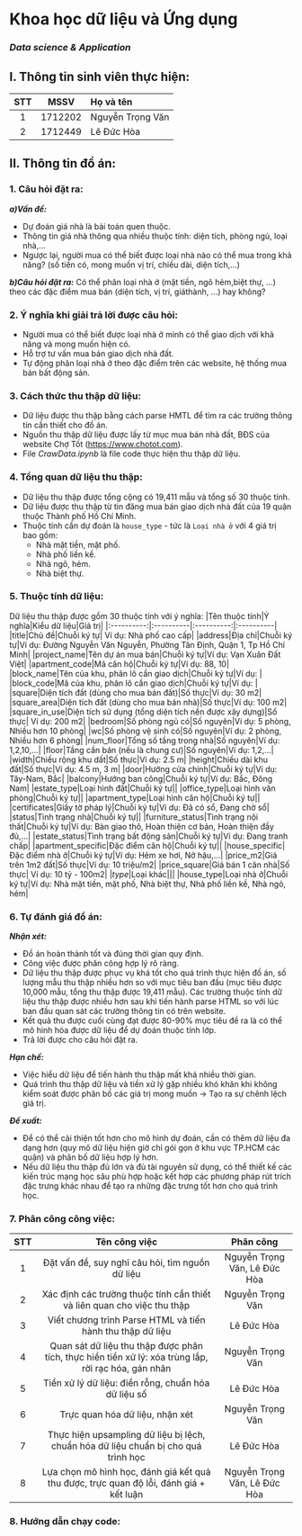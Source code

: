 # Khoa học dữ liệu và Ứng dụng
### *Data science & Application*

## I. Thông tin sinh viên thực hiện:
|STT|MSSV|Họ và tên|
|:----------:|:---------:|:---------|
|1|1712202|Nguyễn Trọng Văn|
|2|1712449|Lê Đức Hòa|

## II. Thông tin đồ án:
### 1. Câu hỏi đặt ra:
***a)Vấn đề:***
- Dự đoán giá nhà là bài toán quen thuộc.
- Thông tin giá nhà thông qua nhiều thuộc tính: diện tích, phòng ngủ, loại nhà,...
- Ngược lại, người mua có thể biết được loại nhà nào có thể mua trong khả năng? (số tiền có, mong muốn vị trí, chiều dài, diện tích,...)

***b)Câu hỏi đặt ra:***
Có thể phân loại nhà ở (mặt tiền, ngõ hẻm,biệt thự, ...) theo các đặc điểm mua bán (diện tích, vị trí, giáthành, ...) hay không?

### 2. Ý nghĩa khi giải trả lời được câu hỏi:
- Người mua có thể biết được loại nhà ở mình có thể giao dịch với khả năng và mong muốn hiện có.
- Hỗ trợ tư vấn mua bán giao dịch nhà đất.
- Tự động phân loại nhà ở theo đặc điểm trên các website, hệ thống mua bán bất động sản.

### 3. Cách thức thu thập dữ liệu:
- Dữ liệu được thu thập bằng cách parse HMTL để tìm ra các trường thông tin cần thiết cho đồ án.
- Nguồn thu thập dữ liệu được lấy từ mục mua bán nhà đất, BĐS của website Chợ Tốt (https://www.chotot.com).
- File *CrawData.ipynb* là file code thực hiện thu thập dữ liệu.

### 4. Tổng quan dữ liệu thu thập:
- Dữ liệu thu thập được tổng cộng có 19,411 mẫu và tổng số 30 thuộc tính.
- Dữ liệu được thu thập từ tin đăng mua bán giao dịch nhà đất của 19 quận thuộc Thành phố Hồ Chí Minh.
- Thuộc tính cần dự đoán là `house_type` - tức là `Loại nhà ở` với 4 giá trị bao gồm: 
  - Nhà mặt tiền, mặt phố.
  - Nhà phố liền kề.
  - Nhà ngõ, hẻm.
  - Nhà biệt thự.

### 5. Thuộc tính dữ liệu:
Dữ liệu thu thập được gồm 30 thuộc tính với ý nghĩa:
|Tên thuộc tính|Ý nghĩa|Kiểu dữ liệu|Giá trị|
|:----------:|:----------|:----------:|:----------|
|title|Chủ đề|Chuỗi ký tự| Ví dụ: Nhà phố cao cấp|
|address|Địa chỉ|Chuỗi ký tự|Ví dụ: Đường Nguyễn Văn Nguyễn, Phường Tân Định, Quận 1, Tp Hồ Chí Minh|
|project_name|Tên dự án mua bán|Chuỗi ký tự|Ví dụ: Vạn Xuân Đất Việt|
|apartment_code|Mã căn hộ|Chuỗi ký tự|Ví dụ: 88, 10|
|block_name|Tên của khu, phân lô cần giao dịch|Chuỗi ký tự|Ví dụ: |
|block_code|Mã của khu, phân lô cần giao dịch|Chuỗi ký tự|Ví dụ: |
|square|Diện tích đất (dùng cho mua bán đất)|Số thực|Ví dụ: 30 m2|
|square_area|Diện tích đất (dùng cho mua bán nhà)|Số thực|Ví dụ: 100 m2|
|square_in_use|Diện tích sử dụng (tổng diện tích nền được xây dựng)|Số thực| Ví dụ: 200 m2|
|bedroom|Số phòng ngủ có|Số nguyên|Ví dụ: 5 phòng, Nhiều hơn 10 phòng|
|wc|Số phòng vệ sinh có|Số nguyên|Ví dụ: 2 phòng, Nhiều hơn 6 phòng|
|num_floor|Tổng số tầng trong nhà|Số nguyên|Ví dụ: 1,2,10,...|
|floor|Tầng cần bán (nếu là chung cư)|Số nguyên|Ví dụ: 1,2,...|
|width|Chiều rộng khu dất|Số thực|Ví dụ: 2.5 m|
|height|Chiều dài khu đất|Số thực|Ví dụ: 4.5 m, 3 m|
|door|Hướng cửa chính|Chuỗi ký tự|Ví dụ: Tây-Nam, Bắc|
|balcony|Hướng ban công|Chuỗi ký tự|Ví dụ: Bắc, Đông Nam|
|estate_type|Loại hình đất|Chuỗi ký tự||
|office_type|Loại hình văn phòng|Chuỗi ký tự||
|apartment_type|Loại hình căn hộ|Chuỗi ký tự||
|certificates|Giấy tờ pháp lý|Chuỗi ký tự|Ví dụ: Đã có sổ, Đang chờ sổ|
|status|Tình trạng nhà|Chuỗi ký tự||
|furniture_status|Tình trạng nội thất|Chuỗi ký tự|Ví dụ: Bàn giao thô, Hoàn thiện cơ bản, Hoàn thiện đầy đủ,...|
|estate_status|Tình trạng bất động sản|Chuỗi ký tự|Ví dụ: Đang tranh chấp|
|apartment_specific|Đặc điểm căn hộ|Chuỗi ký tự||
|house_specific|Đặc điểm nhà ở|Chuỗi ký tự|Ví dụ: Hẻm xe hơi, Nở hậu,...|
|price_m2|Giá trên 1m2 đất|Số thực|Ví dụ: 10 triệu/m2|
|price_square|Giá bán 1 căn nhà|Số thực| Ví dụ: 10 tỷ - 100m2|
|_type_|Loại khác|||
|house_type|Loại nhà ở|Chuỗi ký tự|Ví dụ: Nhà mặt tiền, mặt phố, Nhà biệt thự, Nhà phố liền kề, Nhà ngỏ, hẻm|

### 6. Tự đánh giá đồ án:
***Nhận xét:***
- Đồ án hoàn thành tốt và đúng thời gian quy định.
- Công việc được phân công hợp lý rõ ràng.
- Dữ liệu thu thập được phục vụ khá tốt cho quá trình thực hiện đồ án, số lượng mẫu thu thập nhiều hơn so với mục tiêu ban đầu (mục tiêu được 10,000 mẫu, tổng thu thập được 19,411 mẫu). Các trường thuộc tính dữ liệu thu thập được nhiều hơn sau khi tiến hành parse HTML so với lúc ban đầu quan sát các trường thông tin có trên website.
- Kết quả thu được cuối cùng đạt được 80-90% mục tiêu đề ra là có thể mô hình hóa được dữ liệu để dự đoán thuộc tính lớp.
- Trả lời được cho câu hỏi đặt ra.

***Hạn chế:***
- Việc hiểu dữ liệu để tiến hành thu thập mất khá nhiều thời gian.
- Quá trình thu thập dữ liệu và tiền xử lý gặp nhiều khó khăn khi không kiểm soát được phân bố các giá trị mong muốn -> Tạo ra sự chênh lệch giá trị.

***Đề xuất:***
- Để có thể cải thiện tốt hơn cho mô hình dự đoán, cần có thêm dữ liệu đa dạng hơn (quy mô dữ liệu hiện giờ chỉ gói gọn ở khu vực TP.HCM các quận) và phân bố dữ liệu hợp lý hơn.
- Nếu dữ liệu thu thập đủ lớn và đủ tài nguyên sử dụng, có thể thiết kế các kiến trúc mạng học sâu phù hợp hoặc kết hợp các phương pháp rút trích đặc trưng khác nhau để tạo ra những đặc trưng tốt hơn cho quá trình học.

### 7. Phân công công việc:
|STT|Tên công việc|Phân công|
|:----------:|:----------:|:----------:|
|1|Đặt vấn đề, suy nghĩ câu hỏi, tìm nguồn dữ liệu|Nguyễn Trọng Văn, Lê Đức Hòa|
|2|Xác định các trường thuộc tính cần thiết và liên quan cho việc thu thập|Nguyễn Trọng Văn|
|3|Viết chương trình Parse HTML và tiến hành thu thập dữ liệu|Lê Đức Hòa|
|4|Quan sát dữ liệu thu thập được phân tích, thực hiền tiền xử lý: xóa trùng lắp, rời rạc hóa, gán nhãn|Nguyễn Trọng Văn|
|5|Tiền xử lý dữ liệu: điền rỗng, chuẩn hóa dữ liệu số|Lê Đức Hòa|
|6|Trực quan hóa dữ liệu, nhận xét|Nguyễn Trọng Văn|
|7|Thực hiện upsampling dữ liệu bị lệch, chuẩn hóa dữ liệu chuẩn bị cho quá trình học|Lê Đức Hòa|
|8|Lựa chọn mô hình học, đánh giá kết quả thu được, trực quan độ lỗi, đánh giá + kết luận|Nguyễn Trọng Văn, Lê Đức Hòa|

### 8. Hướng dẫn chạy code:
